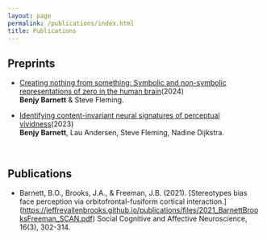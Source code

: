 ```yaml
---
layout: page
permalink: /publications/index.html
title: Publications
---
```


## Preprints

- [Creating nothing from something: Symbolic and non-symbolic representations of zero in the human brain](https://www.biorxiv.org/content/10.1101/2024.01.30.577906v1)(2024)<br> **Benjy Barnett** & Steve Fleming.<br>

- [Identifying content-invariant neural signatures of perceptual vividness](https://www.biorxiv.org/content/10.1101/2022.11.30.518510v3)(2023)<br>
**Benjy Barnett**, Lau Andersen, Steve Fleming, Nadine Dijkstra.<br>

  <br>

## Publications

- Barnett, B.O., Brooks, J.A., & Freeman, J.B. (2021). [Stereotypes bias face perception via orbitofrontal-fusiform cortical interaction.] (https://jeffreyallenbrooks.github.io/publications/files/2021_BarnettBrooksFreeman_SCAN.pdf) Social Cognitive and Affective Neuroscience, 16(3), 302-314.


  
